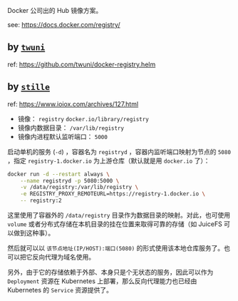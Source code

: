 
Docker 公司出的 Hub 镜像方案。

see: https://docs.docker.com/registry/

## by [`twuni`](https://github.com/twuni)

ref: https://github.com/twuni/docker-registry.helm

## by [`stille`](https://www.ioiox.com/stille.html)

ref: https://www.ioiox.com/archives/127.html


- 镜像： `registry` `docker.io/library/registry`
- 镜像内数据目录： `/var/lib/registry`
- 镜像内进程默认监听端口： `5000`

启动单机的服务 (`-d`) ，容器名为 `registryd` ，容器内监听端口映射为节点的 `5080` ，指定 `registry-1.docker.io` 为上游仓库（默认就是用 `docker.io` 了）：

~~~ sh
docker run -d --restart always \
    --name registryd -p 5080:5000 \
    -v /data/registry:/var/lib/registry \
    -e REGISTRY_PROXY_REMOTEURL=https://registry-1.docker.io \
    -- registry:2
~~~

这里使用了容器外的 `/data/registry` 目录作为数据目录的映射。对此，也可使用 `volume` 或者分布式存储在本机目录的挂在位置来取得可靠的存储（如 JuiceFS 可以做到这种事）。

然后就可以以 `该节点地址(IP/HOST):端口(5080)` 的形式使用该本地仓库服务了。也可以把它反向代理为域名使用。

另外，由于它的存储依赖于外部、本身只是个无状态的服务，因此可以作为 `Deployment` 资源在 Kubernetes 上部署，那么反向代理能力也已经由 Kubernetes 的 `Service` 资源提供了。
